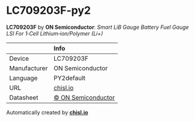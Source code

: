 # LC709203F-py2

**LC709203F** by **ON Semiconductor**: *Smart LiB Gauge Battery Fuel Gauge LSI For 1‐Cell Lithium‐ion/Polymer (Li+)*

|              | Info                         |
|:-------------|:-----------------------------|
| Device       | LC709203F                        |
| Manufacturer | ON Semiconductor |
| Language     | PY2default |
| URL          | [chisl.io](https://chisl.io/v/LC709203F?t=py2&r=default) |
| Datasheet    | [&copy; ON Semiconductor](http://www.onsemi.com/pub/Collateral/LC709203F-D.PDF) |

Automatically created by **[chisl.io](https://chisl.io)**
